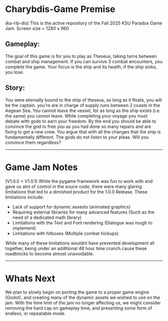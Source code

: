 # Charybdis-Game Premise
(ka-rib-dis)
This is the active repository of the Fall 2025 KSU Paradox Game Jam.
Screen size = 1280 x 960
## Gameplay:
The goal of this game is for you to play as Theseus, taking turns between combat and ship management. If you can survive 3 combat encounters, you complete the game. Your focus is the ship and its health, if the ship sinks, you lose.
## Story:
You were eternally bound to the ship of theseus, as long as it floats, you will be the captain. you're are in charge of supply runs between 2 coasts in the Aegean Sea. You cannot leave the vessel, for as long as the ship exists (i.e. the same) you cannot leave. While completing your voyage you must debate with gods to earn your freedom. By the end you should be able to convince the god to free you as you had done so many repairs and are fixing to get a new crew. You argue that with all the changes that the ship is fundamentally different. The gods do not listen to your pleas. Will you convince them regardless?

---

# Game Jam Notes
(V1.0.0 + V1.0.1)
While the pygame framework was fun to work with and gave us alot of control in the souce code, there were many glaring limitations that led to a dimished product for the 1.0.0 Release. These limitations include: <br />
- Lack of support for dynamic assests (animated graphics)
- Requiring external libraries for many advanced features (Such as the need of a dedicated math library)
- Limitations with the Text and Font rendering (Dialogue was rough to implement)
- Limitations with hitboxes (Multiple combat hickups)

While many of these limitations wouldnt have prevented development all together, being under an additional 48 hour time crunch cause these roadblocks to become almost unavoidable. 

---

# Whats Next
We plan to slowly begin on porting the game to a proper game engine (Godot), and creating many of the dynamic assets we wished to use on the jam. With the time limit of the jam no longer affecting us, we might consider removing the hard cap on gameplay time, and presenting some form of endless, or repeatable mode.
